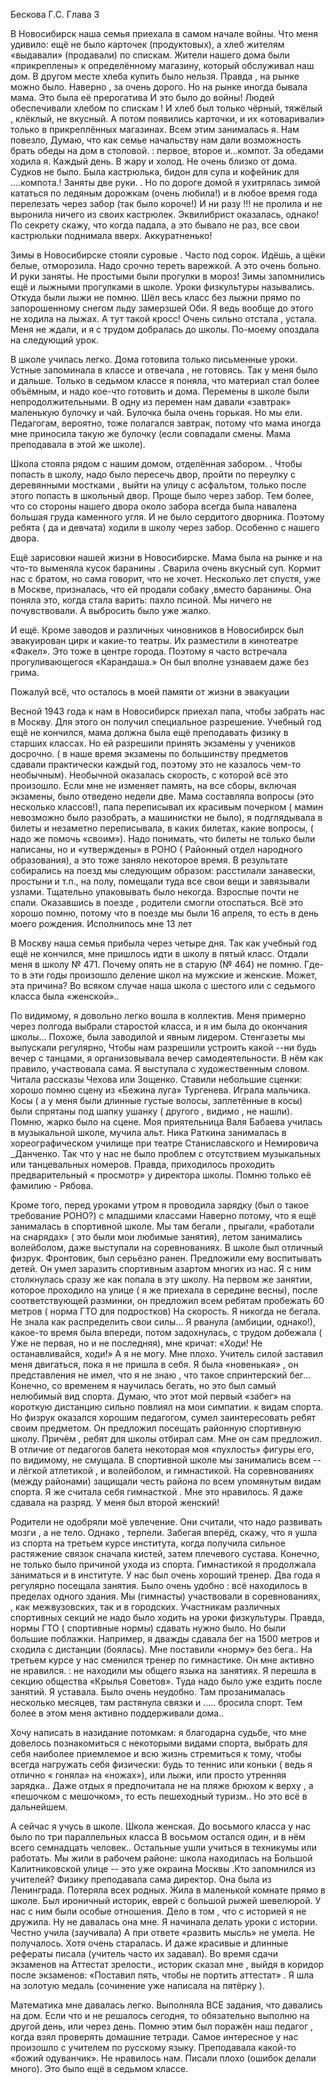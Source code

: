 Бескова Г.С. Глава 3

В Новосибирск наша семья приехала в самом начале войны. Что меня удивило: ещё не было карточек (продуктовых), а хлеб жителям «выдавали» (продавали) по спискам. Жители нашего дома были «прикреплены» к определённому магазину, который обслуживал наш дом. В другом месте хлеба купить было нельзя. Правда , на рынке можно было. Наверно , за очень дорого. Но на рынке иногда бывала мама. Это была её прерогатива И это было до войны! Людей обеспечивали хлебом по спискам ! И хлеб был только чёрный, тяжёлый , клёклый, не вкусный. А потом появились карточки, и их «отоваривали» только в прикреплённых магазинах. Всем этим занималась я. Нам повезло, Думаю, что как семье начальству нам дали возможность брать обеды на дом в столовой. : первое, второе и...компот. За обедами ходила я. Каждый день. В жару и холод. Не очень близко от дома. Судков не было. Была кастрюлька, бидон для супа и кофейник для ....компота.! Заняты две руки. . Но по дороге домой я ухитрялась зимой кататься по ледяным дорожкам (очень любила!) и в любое время года перелезать через забор (так было короче!) И ни разу !!! не пролила и не выронила ничего из своих кастрюлек. Эквилибрист оказалась, однако! По секрету скажу, что когда падала, а это бывало не раз, все свои кастрюльки поднимала вверх. Аккуратненько!

Зимы в Новосибирске стояли суровые . Часто под сорок. Идёшь, а щёки белые, отморозила. Надо срочно тереть варежкой. А это очень больно. И руки заняты. Не простыми были прогулки в мороз! Зимы запомнились ещё и лыжными прогулками в школе. Уроки физкультуры назывались. Откуда были лыжи не помню. Шёл весь класс без лыжни прямо по запорошенному снегом льду замерзшей Оби. Я ведь вообще до этого не ходила на лыжах. А тут такой кросс! Очень сильно отстала , устала. Меня не ждали, и я с трудом добралась до школы. По-моему опоздала на следующий урок.

В школе училась легко. Дома готовила только письменные уроки. Устные запоминала в классе и отвечала , не готовясь. Так у меня было и дальше. Только в седьмом классе я поняла, что материал стал более объёмным, и надо кое-что готовить и дома. Перемены в школе были непродолжительными. В одну из перемен нам давали «завтрак» маленькую булочку и чай. Булочка была очень горькая. Но мы ели. Педагогам, вероятно, тоже полагался завтрак, потому что мама иногда мне приносила такую же булочку (если совпадали смены. Мама преподавала в этой же школе).

Школа стояла рядом с нашим домом, отделённая забором. . Чтобы попасть в школу, надо было пересечь двор, пройти по переулку с деревянными мостками , выйти на улицу с асфальтом, только после этого попасть в школьный двор. Проще было через забор. Тем более, что со стороны нашего двора около забора всегда была навалена большая груда каменного угля. И не было сердитого дворника. Поэтому ребята ( да и девчата) ходили в школу через забор. Особенно с нашего двора.

Ещё зарисовки нашей жизни в Новосибирске. Мама была на рынке и на что-то выменяла кусок баранины . Сварила очень вкусный суп. Кормит нас с братом, но сама говорит, что не хочет. Несколько лет спустя, уже в Москве, призналась, что ей продали собаку ,вместо баранины. Она поняла это, когда стала варить: пахло псиной. Мы ничего не почувствовали. А выбросить было уже жалко.

И ещё. Кроме заводов и различных чиновников в Новосибирск был эвакуирован цирк и какие-то театры. Их разместили в кинотеатре «Факел». Это тоже в центре города. Поэтому я часто встречала прогуливающегося «Карандаша.» Он был вполне узнаваем даже без грима.

Пожалуй всё, что осталось в моей памяти от жизни в эвакуации

Весной 1943 года к нам в Новосибирск приехал папа, чтобы забрать нас в Москву. Для этого он получил специальное разрешение. Учебный год ещё не кончился, мама должна была ещё преподавать физику в старших классах. Но ей разрешили принять экзамены у учеников досрочно. ( в наше время экзамены по большинству предметов сдавали практически каждый год, поэтому это не казалось чем-то необычным). Необычной оказалась скорость, с которой всё это произошло. Если мне не изменяет память, на все сборы, включая экзамены, было отведено недели две. Мама составляла вопросы (это несколько классов!), папа переписывал их красивым почерком ( мамин невозможно было разобрать, а машинистки не было), я подглядывала в билеты и незаметно переписывала, в каких билетах, какие вопросы, ( надо же помочь «своим»). Надо понимать, что билеты не только были написаны, но и «утверждены» в РОНО ( Районный отдел народного образования), а это тоже заняло некоторое время. В результате собирались на поезд мы следующим образом: расстилали занавески, простыни и т.п., на полу, помещали туда все свои вещи и завязывали узлами. Тщательно упаковывать было некогда. Взрослые почти не спали. Оказавшись в поезде , родители смогли отоспаться. Всё это хорошо помню, потому что в поезде мы были 16 апреля, то есть в день моего рождения. Исполнилось мне 13 лет

В Москву наша семья прибыла через четыре дня. Так как учебный год ещё не кончился, мне пришлось идти в школу в пятый класс. Отдали меня в школу № 471. Почему опять не в старую (№ 464) не помню. Где-то в эти годы произошло деление школ на мужские и женские. Может, эта причина? Во всяком случае наша школа с шестого или с седьмого класса была «женской»..

По видимому, я довольно легко вошла в коллектив. Меня примерно через полгода выбрали старостой класса, и я им была до окончания школы... Похоже, была заводилой и явным лидером. Стенгазеты мы выпускали регулярно, Чтобы нам разрешили устроить какой --ни будь вечер с танцами, я организовывала вечер самодеятельности. В нём как правило, участвовала сама. Я выступала с художественным словом. Читала рассказы Чехова или Зощенко. Ставили небольшие сценки: хорошо помню сцену из «Бежина луга» Тургенева. Играла мальчика. Косы ( а у меня были длинные густые волосы, заплетённые в косы) были спрятаны под шапку ушанку ( другого , видимо , не нашли). Помню, жарко было на сцене. Моя приятельница Валя Бабаева училась в музыкальной школе, мучила альт. Ника Раткина занималась в хореографическом училище при театре Станиславского и Немировича \_Данченко. Так что у нас не было проблем с отсутствием музыкальных или танцевальных номеров. Правда, приходилось проходить предварительный « просмотр» у директора школы. Помню только её фамилию - Рябова.

Кроме того, перед уроками утром я проводила зарядку (был о такое требование РОНО?) с младшими классами Наверно потому, что я ещё занималась в спортивной школе. Мы там бегали , прыгали, «работали на снарядах» ( это были мои любимые занятия), летом занимались волейболом, даже выступали на соревнованиях. В школе был отличный физрук. Фронтовик, был серьёзно ранен. Предложили ему воспитывать детей. Он умел заразить спортивным азартом многих из нас. Я с ним столкнулась сразу же как попала в эту школу. На первом же занятии, которое проходило на улице ( я же приехала в середине весны), после соответствующей разминки, он предложил всем ребятам пробежать 60 метров ( норма ГТО для подростков) На скорость. Я никогда не бегала. Не знала как распределить свои силы... Я рванула (амбиции, однако!), какое-то время была впереди, потом задохнулась, с трудом добежала ( Уже не первая, но и не последняя), мне кричат: «Ходи! Не останавливайся, ходи!» А я не могу. Мне плохо. Учитель силой заставил меня двигаться, пока я не пришла в себя. Я была «новенькая» , он представления не имел, что я не знаю , что такое спринтерский бег... Конечно, со временем я научилась бегать, но это был самый нелюбимый вид спорта. Думаю, что этот мой первый «забег» на короткую дистанцию сильно повлиял на мои симпатии. к видам спорта.\
Но физрук оказался хорошим педагогом, сумел заинтересовать ребят своим предметом. Он предложил посещать районную спортивную школу. Причём , ребят для школы отбирал сам. Мне он сам предложил. В отличие от педагогов балета некоторая моя «пухлость» фигуры его, по видимому, не смущала. В спортивной школе мы занимались всем -- и лёгкой атлетикой , и волейболом, и гимнастикой. На соревнованиях (между районами) защищали честь района по всем упомянутым видам спорта. Я же считала себя гимнасткой . Мне это нравилось. Я даже сдавала на разряд. У меня был второй женский!

Родители не одобряли моё увлечение. Они считали, что надо развивать мозги , а не тело. Однако , терпели. Забегая вперёд, скажу, что я ушла из спорта на третьем курсе института, когда получила сильное растяжение связок сначала кистей, затем плечевого сустава. Конечно, не только было причиной ухода из спорта. Гимнастикой я продолжала заниматься и в институте. У нас был очень хороший тренер. Два года я регулярно посещала занятия. Было очень удобно : всё находилось в пределах одного здания. Мы (гимнасты) участвовали в соревнованиях, , как межвузовских, так и в городских. Участникам различных спортивных секций не надо было ходить на уроки физкультуры. Правда, нормы ГТО ( спортивные нормы) сдавать нужно было. Но были большие поблажки. Например, я дважды сдавала бег на 1500 метров и сходила с дистанции (боялась). Мне поставили «норму» без бега.. На третьем курсе у нас сменился тренер по гимнастике. Он мне активно не нравился. : не находили мы общего языка на занятиях. Я перешла в секцию общества «Крылья Советов». Туда надо было уже ездить после занятий. Я уставала. Было очень неудобно. Там прозанималась несколько месяцев, там растянула связки и ..... бросила спорт. Тем более в этом меня активно поддерживали дома..

Хочу написать в назидание потомкам: я благодарна судьбе, что мне довелось познакомиться с некоторыми видами спорта, выбрать для себя наиболее приемлемое и всю жизнь стремиться к тому, чтобы всегда нагружать себя физически: будь то теннис или коньки ( ведь я отлично « гоняла» на «ножах»), или лыжи, или просто утренняя зарядка.. Даже отдых я предпочитала не на пляже брюхом к верху , а «пешочком с мешочком», то есть пешеходный туризм.. Но это всё в дальнейшем.

А сейчас я учусь в школе. Школа женская. До восьмого класса у нас было по три параллельных класса В восьмом остался один, и в нём всего семнадцать человек.. Остальные ушли учиться в техникумы или работать. Мы жили в рабочем районе: школа находилась на Большой Калитниковской улице -- это уже окраина Москвы .Кто запомнился из учителей? Физику преподавала сама директор. Она была из Ленинграда. Потеряла всех родных. Жила в маленькой комнате прямо в школе. Был ироничный историк, еврей с большой рыжей шевелюрой. У нас с ним были особые отношения. Дело в том , что с историей я не дружила. Ну не давалась она мне. Я начинала делать уроки с истории. Честно учила (заучивала) А при ответе «развить мысль» не умела. Не получалось. Хотя очень старалась. И даже красивые и длинные рефераты писала (учитель часто их задавал). Во время сдачи экзаменов на Аттестат зрелости., историк сказал мне , выйдя в коридор после экзаменов: «Поставил пять, чтобы не портить аттестат» . Я шла на золотую медаль (сочинение уже написала на пятёрку ).

Математика мне давалась легко. Выполняла ВСЕ задания, что давались на дом. Если что и не решалось сегодня, то обязательно выполню на другой день, или через день. Помню этим был поражён наш педагог , когда взял проверять домашние тетради. Самое интересное у нас произошло с учителем по русскому языку. Преподавала какой-то «божий одуванчик». Не нравилось нам. Писали плохо (ошибок делали много). Это было ещё в седьмом классе.
